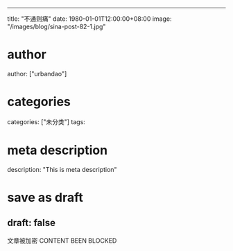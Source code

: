 
---
title: "不通则痛"
date: 1980-01-01T12:00:00+08:00
image: "/images/blog/sina-post-82-1.jpg"
# author
author: ["urbandao"]
# categories
categories: ["未分类"]
tags: 
# meta description
description: "This is meta description"
# save as draft
draft: false
---

文章被加密 CONTENT BEEN BLOCKED
